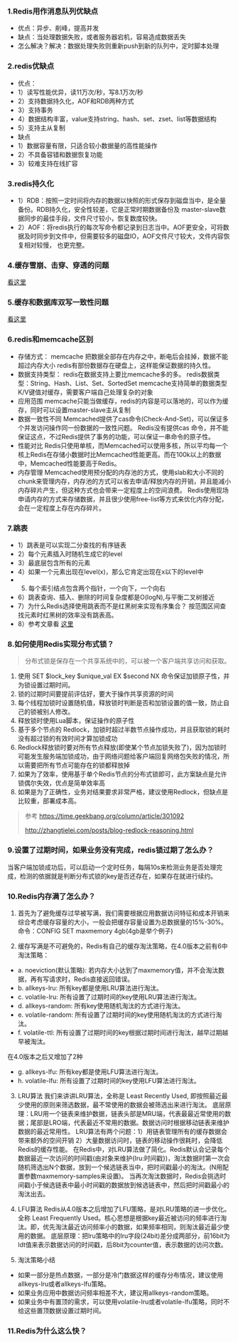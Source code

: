 ### 1.Redis用作消息队列优缺点
- 优点：异步、削峰，提高并发
- 缺点：当处理数据失败，或者服务器宕机，容易造成数据丢失
- 怎么解决？解决：数据处理失败则重新push到新的队列中，定时脚本处理

### 2.redis优缺点
- 优点：
- 1）读写性能优异，读11万次/秒，写8.1万次/秒
- 2）支持数据持久化，AOF和RDB两种方式
- 3）支持事务
- 4）数据结构丰富，value支持string、hash、set、zset、list等数据结构
- 5）支持主从复制
- 缺点
- 1）数据容量有限，只适合较小数据量的高性能操作
- 2）不具备容错和数据恢复功能
- 3）较难支持在线扩容

### 3.redis持久化
- 1）RDB：按照一定时间将内存的数据以快照的形式保存到磁盘当中，是全量备份。RDB持久化，安全性较差，它是正常时期数据备份及 master-slave数据同步的最佳手段，文件尺寸较小，恢复数度较快。
- 2）AOF：将redis执行的每次写命令都记录到日志当中。AOF更安全，可将数据及时同步到文件中，但需要较多的磁盘IO，AOF文件尺寸较大，文件内容恢复相对较慢， 也更完整。

### 4.缓存雪崩、击穿、穿透的问题
[看这里](https://baozhigang.github.io/2021/11/02/redis_%E7%BC%93%E5%AD%98%E9%9B%AA%E5%B4%A9/#more)

### 5.缓存和数据库双写一致性问题
[看这里](https://baozhigang.github.io/2021/11/03/redis_%E7%BC%93%E5%AD%98%E5%92%8C%E6%95%B0%E6%8D%AE%E5%BA%93%E5%8F%8C%E5%86%99%E4%B8%80%E8%87%B4%E6%80%A7%E9%97%AE%E9%A2%98/#more)

### 6.redis和memcache区别
- 存储方式：
    memcache 把数据全部存在内存之中，断电后会挂掉，数据不能超过内存大小
    redis有部份数据存在硬盘上，这样能保证数据的持久性。
- 数据支持类型：
   redis在数据支持上要比memcache多的多。
   redis数据类型：String、Hash、List、Set、SortedSet
   memcache支持简单的数据类型K/V键值对缓存，需要客户端自己处理复杂的对象
- 应用范围
    memcache只能当做缓存，redis的内容是可以落地的，可以作为缓存，同时可以设置master-slave主从复制
- 数据一致性不同
   Memcached提供了cas命令(Check-And-Set)，可以保证多个并发访问操作同一份数据的一致性问题。
   Redis没有提供cas 命令，并不能保证这点，不过Redis提供了事务的功能，可以保证一串命令的原子性。
- 性能对比
    Redis只使用单核，而Memcached可以使用多核，所以平均每一个核上Redis在存储小数据时比Memcached性能更高。而在100k以上的数据中，Memcached性能要高于Redis。
- 内存管理
    Memcached使用预分配的内存池的方式，使用slab和大小不同的chunk来管理内存，内存池的方式可以省去申请/释放内存的开销，并且能减小内存碎片产生，但这种方式也会带来一定程度上的空间浪费。
    Redis使用现场申请内存的方式来存储数据，并且很少使用free-list等方式来优化内存分配，会在一定程度上存在内存碎片。

### 7.跳表
- 1）跳表是可以实现二分查找的有序链表
- 2）每个元素插入时随机生成它的level
- 3）最底层包含所有的元素
- 4）如果一个元素出现在level(x)，那么它肯定出现在x以下的level中
- 5) 每个索引结点包含两个指针，一个向下，一个向右
- 6）跳表查询、插入、删除的时间复杂度都是O(logN),与平衡二叉树接近
- 7）为什么Redis选择使用跳表而不是红黑树来实现有序集合？
    按范围区间查找元素时红黑树的效率没有跳表高。
- 8）参考文章看 [这里](https://www.jianshu.com/p/9d8296562806)

### 8.如何使用Redis实现分布式锁？
> 分布式锁是保存在一个共享系统中的，可以被一个客户端共享访问和获取。
1. 使用 SET $lock_key $unique_val EX $second NX 命令保证加锁原子性，并为锁设置过期时间。
2. 锁的过期时间要提前评估好，要大于操作共享资源的时间
3. 每个线程加锁时设置随机值，释放锁时判断是否和加锁设置的值一致，防止自己的锁被别人修改。
4. 释放锁时使用Lua脚本，保证操作的原子性
5. 基于多个节点的 Redlock，加锁时超过半数节点操作成功，并且获取锁的耗时没有超过锁的有效时间才算加锁成功
6. Redlock释放锁时要对所有节点释放(即使某个节点加锁失败了)，因为加锁时可能发生服务端加锁成功，由于网络问题给客户端回复网络包失败的情况，所以需要把所有节点可能存在的锁都释放掉
7. 如果为了效率，使用基于单个Redis节点的分布式锁即可，此方案缺点是允许锁偶尔失效，优点是简单效率高
8. 如果是为了正确性，业务对结果要求非常严格，建议使用Redlock，但缺点是比较重，部署成本高。
> 参考 https://time.geekbang.org/column/article/301092
>
> http://zhangtielei.com/posts/blog-redlock-reasoning.html

### 9.设置了过期时间，如果业务没有完成，redis锁过期了怎么办？
当客户端加锁成功后，可以启动一个定时任务，每隔10s来检测业务是否处理完成，检测的依据就是判断分布式锁的key是否还存在，如果存在就进行续约。

### 10.Redis内存满了怎么办？
1. 首先为了避免缓存过早被写满，我们需要根据应用数据访问特征和成本开销来综合考虑缓存容量的大小，一般会把缓存容量设置为总数据量的15%-30%。
命令：CONFIG SET maxmemory 4gb(4gb是举个例子)

2. 缓存写满是不可避免的，Redis有自己的缓存淘汰策略，在4.0版本之前有6中淘汰策略：
- a. noeviction(默认策略): 若内存大小达到了maxmemory值，并不会淘汰数据，再有写请求时，Redis直接返回错误。
- b. allkeys-lru: 所有key都是使用LRU算法进行淘汰。
- c. volatile-lru: 所有设置了过期时间的key使用LRU算法进行淘汰。
- d. allkeys-random: 所有key使用随机淘汰的方式进行淘汰。
- e. volatile-random: 所有设置了过期时间的key使用随机淘汰的方式进行淘汰。
- f. volatile-ttl: 所有设置了过期时间的key根据过期时间进行淘汰，越早过期越早被淘汰。

在4.0版本之后又增加了2种
- g. allkeys-lfu: 所有key都是使用LFU算法进行淘汰。
- h. volatile-lfu: 所有设置了过期时间的key使用LFU算法进行淘汰。

3. LRU算法
我们来讲讲LRU算法，全称是 Least Recently Used, 即按照最近最少使用的原则来筛选数据，最不常使用的数据会被筛选出来进行淘汰。
底层原理：LRU用一个链表来维护数据，链表头部是MRU端，代表最最近常使用的数据；尾部是LRO端，代表最近不常用的数据。数据访问时根据移动链表来维护数据的最近常用性。
LRU算法有两个问题：1）用链表管理所有的缓存数据会带来额外的空间开销 2）大量数据访问时，链表的移动操作很耗时，会降低Redis的缓存性能。
在Redis中，对LRU算法做了简化。Redis默认会记录每个数据最近一次访问的时间戳(由对象来维护{lru:时间戳})，淘汰数据时第一次会随机筛选出N个数据，放到一个候选链表当中，把时间戳最小的淘汰。(N用配置参数maxmemory-samples来设置)。
当再次淘汰数据时，Redis会挑选时间戳小于候选链表中最小时间戳的数据放到候选链表中，然后把时间戳最小的淘汰出去。

4. LFU算法
Redis从4.0版本之后增加了LFU策略，是对LRU策略的进一步优化。全称 Least Frequently Used。核心思想是根据key最近被访问的频率进行淘汰。即，优先淘汰最近访问频率小的数据，如果频率相同，则淘汰最近最少使用的数据。
底层原理：把lru策略中的lru字段(24bit)差分成两部分，前16bit为ldt值来表示数据访问的时间戳，后8bit为counter值，表示数据的访问次数。

5. 淘汰策略小结
- 如果一部分是热点数据，一部分是冷门数据这样的缓存分布情况，建议使用allkeys-lru或者allkeys-lfu策略。
- 如果业务应用中数据访问频率相差不大，建议用allkeys-random策略。
- 如果业务中有置顶的需求，可以使用volatile-lru或者volatile-lfu策略，同时不给这些置顶数据设置过期时间。

### 11.Redis为什么这么快？
